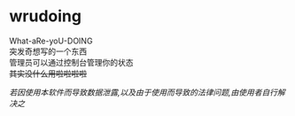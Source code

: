 # wrudoing
What-aRe-yoU-DOING<br />
突发奇想写的一个东西<br />
管理员可以通过控制台管理你的状态<br />
<s>其实没什么用啦啦啦啦</s><br />

*若因使用本软件而导致数据泄露,以及由于使用而导致的法律问题,由使用者自行解决之*
